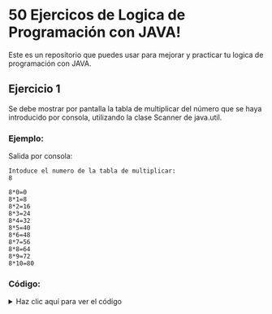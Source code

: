 # 50 Ejercicos de Logica de Programación con JAVA!

Este es un repositorio que puedes usar para mejorar y practicar tu logica de programación con JAVA. 



## Ejercicio 1
Se debe mostrar por pantalla la tabla de multiplicar del número que se haya introducido por consola, utilizando la clase Scanner de java.util.

### Ejemplo:
Salida por consola:
```
Intoduce el numero de la tabla de multiplicar:
8

8*0=0
8*1=8
8*2=16
8*3=24
8*4=32
8*5=40
8*6=48
8*7=56
8*8=64
8*9=72
8*10=80
```

### Código:

<details>
  <summary>Haz clic aquí para ver el código</summary>

```java
import java.util.Scanner;

public class Exercise1 {
    public static void main(String[] args) {
        Scanner scanner = new Scanner(System.in);
        System.out.println("Intoduce el numero de la tabla de multiplicar:");
        int numTabla = scanner.nextInt();
        if (numTabla <= 0) {
            System.out.println("ERROR: Debes introducir un numero mayor que 0!!");
            return;
        }

        for (int i = numTabla; i == numTabla; i++) {
            for (int j = 0; j <= 10; j++) {
                System.out.println(i + "*" + j + "=" + i * j);
            }
        }
    }
}
```
